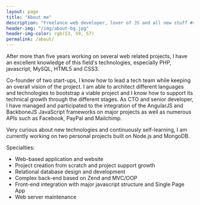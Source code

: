 ```yaml
---
layout: page
title: "About me"
description: "Freelance web developer, lover of JS and all new stuff #reactjs, #redux, #docker #machinelearning... Co-founder and CTO @AppBubbleBD, involved in @AllOverSequins, @recursecenter alumni"
header-img: "/img/about-bg.jpg"
header-img-color: rgb(53, 59, 57)
permalink: /about/
---
```


After more than five years working on several web related projects, I have an excellent knowledge of this field's technologies, especially PHP, javascript, MySQL, HTML5 and CSS3.

Co-founder of two start-ups, I know how to lead a tech team while keeping an overall vision of the project. I am able to architect different languages and technologies to bootstrap a viable project and I know how to support its technical growth through the different stages. As CTO and senior developer, I have managed and participated to the integration of the AngularJS and BackboneJS JavaScript frameworks on major projects as well as numerous APIs such as Facebook, PayPal and Mailchimp.

Very curious about new technologies and continuously self-learning, I am currently working on two personal projects built on Node.js and MongoDB.

Specialties:

- Web-based application and website
- Project creation from scratch and project support growth
- Relational database design and development
- Complex back-end based on Zend and MVC/OOP
- Front-end integration with major javascript structure and Single Page App
- Web server maintenance

